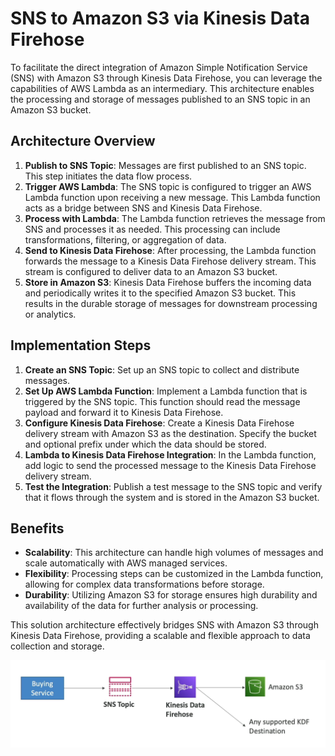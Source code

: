 # SNS to Amazon S3 via Kinesis Data Firehose

To facilitate the direct integration of Amazon Simple Notification Service (SNS) with Amazon S3 through Kinesis Data Firehose, you can leverage the capabilities of AWS Lambda as an intermediary. This architecture enables the processing and storage of messages published to an SNS topic in an Amazon S3 bucket.

## Architecture Overview

1. **Publish to SNS Topic**: Messages are first published to an SNS topic. This step initiates the data flow process.
2. **Trigger AWS Lambda**: The SNS topic is configured to trigger an AWS Lambda function upon receiving a new message. This Lambda function acts as a bridge between SNS and Kinesis Data Firehose.
3. **Process with Lambda**: The Lambda function retrieves the message from SNS and processes it as needed. This processing can include transformations, filtering, or aggregation of data.
4. **Send to Kinesis Data Firehose**: After processing, the Lambda function forwards the message to a Kinesis Data Firehose delivery stream. This stream is configured to deliver data to an Amazon S3 bucket.
5. **Store in Amazon S3**: Kinesis Data Firehose buffers the incoming data and periodically writes it to the specified Amazon S3 bucket. This results in the durable storage of messages for downstream processing or analytics.

## Implementation Steps

1. **Create an SNS Topic**: Set up an SNS topic to collect and distribute messages.
2. **Set Up AWS Lambda Function**: Implement a Lambda function that is triggered by the SNS topic. This function should read the message payload and forward it to Kinesis Data Firehose.
3. **Configure Kinesis Data Firehose**: Create a Kinesis Data Firehose delivery stream with Amazon S3 as the destination. Specify the bucket and optional prefix under which the data should be stored.
4. **Lambda to Kinesis Data Firehose Integration**: In the Lambda function, add logic to send the processed message to the Kinesis Data Firehose delivery stream.
5. **Test the Integration**: Publish a test message to the SNS topic and verify that it flows through the system and is stored in the Amazon S3 bucket.

## Benefits

- **Scalability**: This architecture can handle high volumes of messages and scale automatically with AWS managed services.
- **Flexibility**: Processing steps can be customized in the Lambda function, allowing for complex data transformations before storage.
- **Durability**: Utilizing Amazon S3 for storage ensures high durability and availability of the data for further analysis or processing.

This solution architecture effectively bridges SNS with Amazon S3 through Kinesis Data Firehose, providing a scalable and flexible approach to data collection and storage.

![SNS to Amazon S3 via Kinesis Data Firehose](../../resources/images/sns-sqs/sns-to-s3-via-knesis-data-firehose.png)